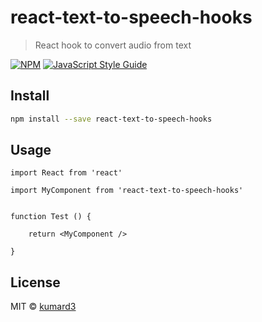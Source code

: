 # react-text-to-speech-hooks

> React hook to convert audio from text 

[![NPM](https://img.shields.io/npm/v/react-text-to-speech-hooks.svg)](https://www.npmjs.com/package/react-text-to-speech-hooks) [![JavaScript Style Guide](https://img.shields.io/badge/code_style-standard-brightgreen.svg)](https://standardjs.com)

## Install

```bash
npm install --save react-text-to-speech-hooks
```

## Usage

```tsx
import React from 'react'

import MyComponent from 'react-text-to-speech-hooks'


function Test () {
  
    return <MyComponent />
 
}
```

## License

MIT © [kumard3](https://github.com/kumard3)
